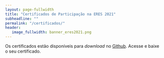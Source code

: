 ```yaml
---
layout: page-fullwidth
title: "Certificados de Participação na ERES 2021"
subheadline: ""
permalink: "/certificados/"
header:
   image_fullwidth: banner_eres2021.png
---
```


<p> Os certificados estão disponíveis para <em>download</em> no <a href="https://github.com/eres-sbc-br/eres2021/tree/main/certificados/" target="_blank">Github</a>. Acesse e baixe o seu certificado.</p>
